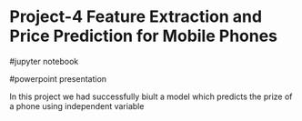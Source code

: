 # Project-4  Feature Extraction and Price Prediction for Mobile Phones

#jupyter notebook 

#powerpoint presentation

In this project we had successfully biult a model which predicts the prize of a phone using independent variable
